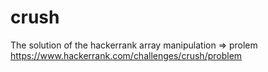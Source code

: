 # crush
The solution of the hackerrank array manipulation =>  prolem https://www.hackerrank.com/challenges/crush/problem
